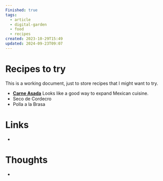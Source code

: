 ```yaml
---
Finished: true
tags:
  - article
  - digital-garden
  - food
  - recipes
created: 2023-10-29T15:49
updated: 2024-09-23T09:07
---
```



# Recipes to try
This is a working document, just to store recipes that I might want to try. 

- **[Carne Asada](https://thestayathomechef.com/authentic-carne-asada/)** Looks like a good way to expand Mexican cuisine. 
- Seco de Cordecro
- Polla a la Brasa

# Links
- 

# Thoughts 
- 


